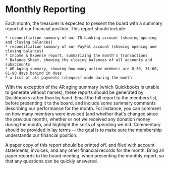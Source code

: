 Monthly Reporting
=================

Each month, the treasurer is expected to present the board with a summary report of our financial position. This report should include:

    * reconciliation summary of our TD banking account (showing opening and closing balances)
    * reconciliation summary of our PayPal account (showing opening and closing balances)
    * Income & Expense report, summarizing the month's transactions
    * Balance Sheet, showing the closing balances of all accounts and subaccounts
    * AR Aging summary, showing how many active members are 0-30, 31-60, 61-90 days behind in dues
    * a list of all payments (cheques) made during the month
    
With the exception of the AR aging summary (which Quickbooks is unable to generate without names), these reports should be generated by Quickbooks rather than by hand. Email the full report to the members list, before presenting it to the board, and include some summary comments describing our performance for the month. For instance, you can comment on how many members were invoiced (and whether that's changed since the previous month), whether or not we received any donation money during the month, and highlight the sorts of spending we did. Commentary should be provided in lay terms -- the goal is to make sure the membership understands our financial position. 

A paper copy of this report should be printed off, and filed with account statements, invoices, and any other financial records for the month. Bring all paper records to the board meeting, when presenting the monthly report, so that any questions can be quickly answered. 